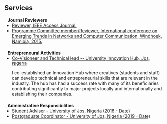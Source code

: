 ## Services

<h4 style="margin:0 10px 0;">Journal Reviewers</h4>

<ul style="margin:0 0 20px;">
  <li><a href="https://www.computer.org/csdl/journal/tp"><autocolor>Reviewer, IEEE Access Journal.</autocolor></a></li>
  <li><a href="https://www.springer.com/journal/11263"><autocolor>Programme Committee member/Reviewer, International conference on Emerging Trends in Networks and Computer Communication, Windhoek, Namibia, 2015.</autocolor></a></li>
</ul>

<h4 style="margin:0 10px 0;">Entrepreneural Activities</h4>

<ul style="margin:0 0 20px;">
  <li><a href=""><autocolor>Co-Visioneer and Technical lead -- University Innovation Hub, Jos, Nigeria</autocolor></a></li>
 <p>I co-established an Innovation Hub where creatives (students and staff) can develop technical and entrepreneurial
skills that are relevant in the industry. The hub has had a success rate with many of its beneficiaries contributing significantly to major projects locally and internationally and establishing their companies. </p>
</ul>

<h4 style="margin:0 10px 0;">Administrative Responsibilities</h4>

<ul style="margin:0 0 20px;">
  <li><a href=""><autocolor> Student Adviser - University of Jos, Nigeria (2016 - Date)</autocolor></a></li>
  <li><a href=""><autocolor> Postgraduate Coordinator - University of Jos, Nigeria (2019 - Date)</autocolor></a></li>
</ul>
